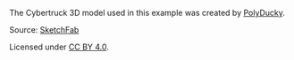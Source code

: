 The Cybertruck 3D model used in this example was created by [PolyDucky](https://sketchfab.com/halpmehplzdaddy).

Source: [SketchFab](https://sketchfab.com/3d-models/tesla-cybertruck-1ab0c3f248fa47019c4311abce9731a0)

Licensed under [CC BY 4.0](https://creativecommons.org/licenses/by/4.0/).